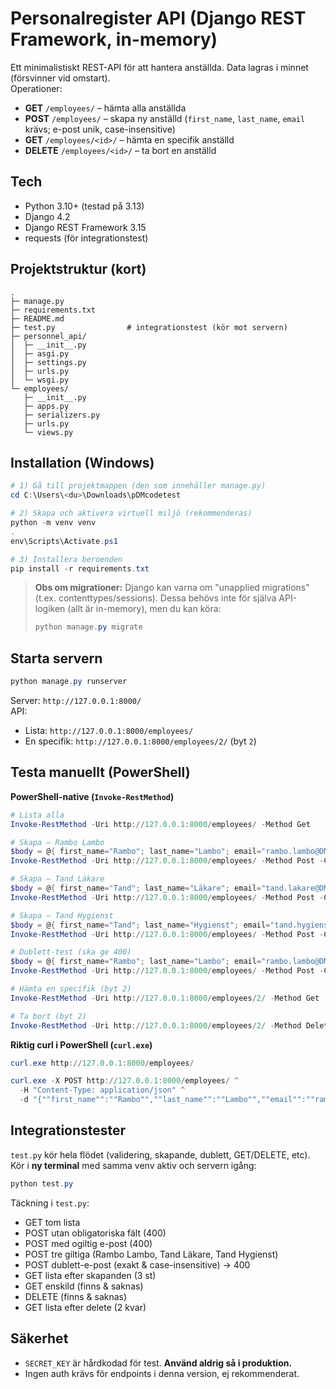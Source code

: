 # Personalregister API (Django REST Framework, in-memory)

Ett minimalistiskt REST-API för att hantera anställda. Data lagras i minnet (försvinner vid omstart).  
Operationer:
- **GET** `/employees/` – hämta alla anställda
- **POST** `/employees/` – skapa ny anställd (`first_name`, `last_name`, `email` krävs; e-post unik, case-insensitive)
- **GET** `/employees/<id>/` – hämta en specifik anställd
- **DELETE** `/employees/<id>/` – ta bort en anställd

## Tech
- Python 3.10+ (testad på 3.13)
- Django 4.2
- Django REST Framework 3.15
- requests (för integrationstest)

## Projektstruktur (kort)
```
.
├─ manage.py
├─ requirements.txt
├─ README.md
├─ test.py                # integrationstest (kör mot servern)
├─ personnel_api/
│  ├─ __init__.py
│  ├─ asgi.py
│  ├─ settings.py
│  ├─ urls.py
│  └─ wsgi.py
└─ employees/
   ├─ __init__.py
   ├─ apps.py
   ├─ serializers.py
   ├─ urls.py
   └─ views.py
```

## Installation (Windows)

```powershell
# 1) Gå till projektmappen (den som innehåller manage.py)
cd C:\Users\<du>\Downloads\pDMcodetest

# 2) Skapa och aktivera virtuell miljö (rekommenderas)
python -m venv venv
.
env\Scripts\Activate.ps1

# 3) Installera beroenden
pip install -r requirements.txt
```

> **Obs om migrationer:** Django kan varna om "unapplied migrations" (t.ex. contenttypes/sessions). Dessa behövs inte för själva API-logiken (allt är in-memory), men du kan köra:
> ```powershell
> python manage.py migrate
> ```

## Starta servern

```powershell
python manage.py runserver
```

Server: `http://127.0.0.1:8000/`  
API:
- Lista: `http://127.0.0.1:8000/employees/`
- En specifik: `http://127.0.0.1:8000/employees/2/` (byt `2`)

## Testa manuellt (PowerShell)

**PowerShell-native (`Invoke-RestMethod`)**
```powershell
# Lista alla
Invoke-RestMethod -Uri http://127.0.0.1:8000/employees/ -Method Get

# Skapa – Rambo Lambo
$body = @{ first_name="Rambo"; last_name="Lambo"; email="rambo.lambo@DM.se" } | ConvertTo-Json
Invoke-RestMethod -Uri http://127.0.0.1:8000/employees/ -Method Post -ContentType 'application/json' -Body $body

# Skapa – Tand Läkare
$body = @{ first_name="Tand"; last_name="Läkare"; email="tand.lakare@DM.se" } | ConvertTo-Json
Invoke-RestMethod -Uri http://127.0.0.1:8000/employees/ -Method Post -ContentType 'application/json' -Body $body

# Skapa – Tand Hygienst
$body = @{ first_name="Tand"; last_name="Hygienst"; email="tand.hygienst@DM.se" } | ConvertTo-Json
Invoke-RestMethod -Uri http://127.0.0.1:8000/employees/ -Method Post -ContentType 'application/json' -Body $body

# Dublett-test (ska ge 400)
$body = @{ first_name="Rambo"; last_name="Lambo"; email="rambo.lambo@DM.se" } | ConvertTo-Json
Invoke-RestMethod -Uri http://127.0.0.1:8000/employees/ -Method Post -ContentType 'application/json' -Body $body

# Hämta en specifik (byt 2)
Invoke-RestMethod -Uri http://127.0.0.1:8000/employees/2/ -Method Get

# Ta bort (byt 2)
Invoke-RestMethod -Uri http://127.0.0.1:8000/employees/2/ -Method Delete
```

**Riktig curl i PowerShell (`curl.exe`)**
```powershell
curl.exe http://127.0.0.1:8000/employees/

curl.exe -X POST http://127.0.0.1:8000/employees/ ^
  -H "Content-Type: application/json" ^
  -d "{""first_name"":""Rambo"",""last_name"":""Lambo"",""email"":""rambo.lambo@DM.se""}"
```

## Integrationstester

`test.py` kör hela flödet (validering, skapande, dublett, GET/DELETE, etc). Kör i **ny terminal** med samma venv aktiv och servern igång:

```powershell
python test.py
```

Täckning i `test.py`:
- GET tom lista
- POST utan obligatoriska fält (400)
- POST med ogiltig e-post (400)
- POST tre giltiga (Rambo Lambo, Tand Läkare, Tand Hygienst)
- POST dublett-e-post (exakt & case-insensitive) → 400
- GET lista efter skapanden (3 st)
- GET enskild (finns & saknas)
- DELETE (finns & saknas)
- GET lista efter delete (2 kvar)



## Säkerhet

- `SECRET_KEY` är hårdkodad för test. **Använd aldrig så i produktion.**
- Ingen auth krävs för endpoints i denna version, ej rekommenderat.


